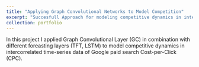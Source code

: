 ```yaml
---
title: "Applying Graph Convolutional Networks to Model Competition"
excerpt: "Succesfull Approach for modeling competitive dynamics in intercorrelated time-series<br/><img src='/images/500x300.png'>"
collection: portfolio
---
```


In this project I applied Graph Convolutional Layer (GC) in combination with different foreasting layers (TFT, LSTM) to model competitive dynamics in intercorrelated time-series data of Google paid search Cost-per-Click (CPC).
